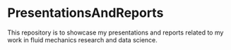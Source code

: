 # PresentationsAndReports

This repository is to showcase my presentations and reports related to my work in fluid mechanics research and data science. 
